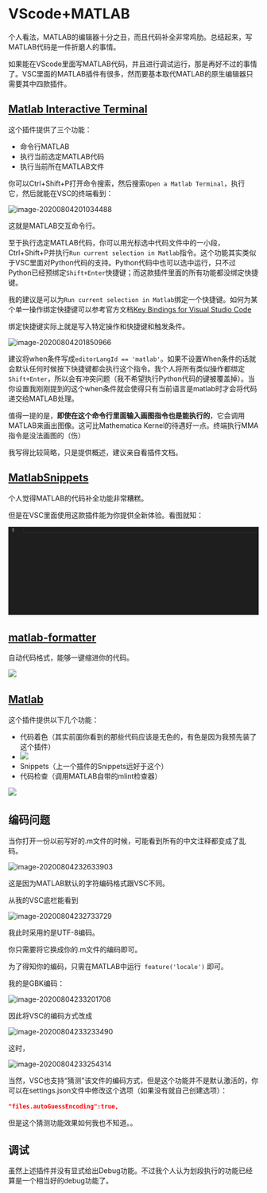 # VScode+MATLAB

个人看法，MATLAB的编辑器十分之丑，而且代码补全非常鸡肋。总结起来，写MATLAB代码是一件折磨人的事情。

如果能在VScode里面写MATLAB代码，并且进行调试运行，那是再好不过的事情了。VSC里面的MATLAB插件有很多，然而要基本取代MATLAB的原生编辑器只需要其中四款插件。

## [Matlab Interactive Terminal](https://marketplace.visualstudio.com/items?itemName=apommel.matlab-interactive-terminal)

这个插件提供了三个功能：

- 命令行MATLAB
- 执行当前选定MATLAB代码
- 执行当前所在MATLAB文件

你可以Ctrl+Shift+P打开命令搜索，然后搜索`Open a Matlab Terminal`，执行它，然后就能在VSC的终端看到：

![image-20200804201034488](https://gitee.com/wei_hong_liang/My_Picture_Bed/raw/master/20200804221740.png)

这就是MATLAB交互命令行。

至于执行选定MATLAB代码，你可以用光标选中代码文件中的一小段，Ctrl+Shift+P并执行`Run current selection in Matlab`指令。这个功能其实类似于VSC里面对Python代码的支持。Python代码中也可以选中运行，只不过Python已经预绑定`Shift+Enter`快捷键；而这款插件里面的所有功能都没绑定快捷键。

我的建议是可以为`Run current selection in Matlab`绑定一个快捷键。如何为某个单一操作绑定快捷键可以参考官方文档[Key Bindings for Visual Studio Code](https://code.visualstudio.com/docs/getstarted/keybindings)

绑定快捷键实际上就是写入特定操作和快捷键和触发条件。

![image-20200804201850966](https://gitee.com/wei_hong_liang/My_Picture_Bed/raw/master/20200804221740-1.png)

建议将when条件写成`editorLangId == 'matlab'`。如果不设置When条件的话就会默认任何时候按下快捷键都会执行这个指令。我个人将所有类似操作都绑定`Shift+Enter`，所以会有冲突问题（我不希望执行Python代码的键被覆盖掉）。当你设置我刚刚提到的这个when条件就会使得只有当前语言是matlab时才会将代码递交给MATLAB处理。

值得一提的是，**即使在这个命令行里面输入画图指令也是能执行的**，它会调用MATLAB来画出图像。这可比Mathematica Kernel的待遇好一点。终端执行MMA指令是没法画图的（伤）

我写得比较简略，只是提供概述，建议亲自看插件文档。

## [MatlabSnippets](https://marketplace.visualstudio.com/items?itemName=slaier.matlab-complete)

个人觉得MATLAB的代码补全功能非常糟糕。

但是在VSC里面使用这款插件能为你提供全新体验。看图就知：

![图像](https://github.com/slaier/MatlabSnippets/raw/master/media/preview.gif)

## [matlab-formatter](https://marketplace.visualstudio.com/items?itemName=AffenWiesel.matlab-formatter)

自动代码格式，能够一键缩进你的代码。

![](https://github.com/affenwiesel/matlab-formatter-vscode/raw/master/images/example.gif)

## [Matlab](https://marketplace.visualstudio.com/items?itemName=Gimly81.matlab)

这个插件提供以下几个功能：

- 代码着色（其实前面你看到的那些代码应该是无色的，有色是因为我预先装了这个插件）
- ![](https://github.com/Gimly/matlab-vscode/raw/master/images/syntax.png)
- Snippets（上一个插件的Snippets远好于这个）
- 代码检查（调用MATLAB自带的mlint检查器）

![](C:\Users\QQ\AppData\Roaming\Typora\typora-user-images\image-20200804232232281.png)

## 编码问题

当你打开一份以前写好的.m文件的时候，可能看到所有的中文注释都变成了乱码。

![image-20200804232633903](C:\Users\QQ\AppData\Roaming\Typora\typora-user-images\image-20200804232633903.png)

这是因为MATLAB默认的字符编码格式跟VSC不同。

从我的VSC底栏能看到

![image-20200804232733729](C:\Users\QQ\AppData\Roaming\Typora\typora-user-images\image-20200804232733729.png)

我此时采用的是UTF-8编码。

你只需要将它换成你的.m文件的编码即可。

为了得知你的编码，只需在MATLAB中运行` feature('locale')` 即可。

我的是GBK编码：

![image-20200804233201708](C:\Users\QQ\AppData\Roaming\Typora\typora-user-images\image-20200804233201708.png)

因此将VSC的编码方式改成

![image-20200804233233490](C:\Users\QQ\AppData\Roaming\Typora\typora-user-images\image-20200804233233490.png)

这时，

![image-20200804233254314](C:\Users\QQ\AppData\Roaming\Typora\typora-user-images\image-20200804233254314.png)

当然，VSC也支持“猜测”该文件的编码方式，但是这个功能并不是默认激活的，你可以在settings.json文件中修改这个选项（如果没有就自己创建选项）：

```json
"files.autoGuessEncoding":true,
```

但是这个猜测功能效果如何我也不知道。。

## 调试

虽然上述插件并没有显式给出Debug功能。不过我个人认为划段执行的功能已经算是一个相当好的debug功能了。



